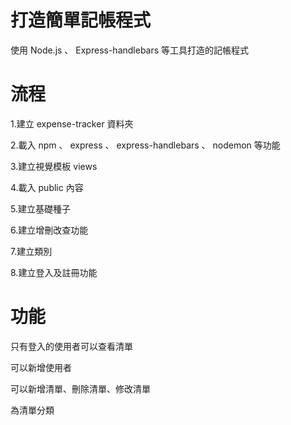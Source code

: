 # 打造簡單記帳程式

使用 Node.js 、 Express-handlebars 等工具打造的記帳程式

# 流程

1.建立 expense-tracker 資料夾

2.載入 npm 、 express 、 express-handlebars 、 nodemon 等功能

3.建立視覺模板 views

4.載入 public 內容

5.建立基礎種子

6.建立增刪改查功能

7.建立類別

8.建立登入及註冊功能

# 功能

只有登入的使用者可以查看清單

可以新增使用者

可以新增清單、刪除清單、修改清單

為清單分類
